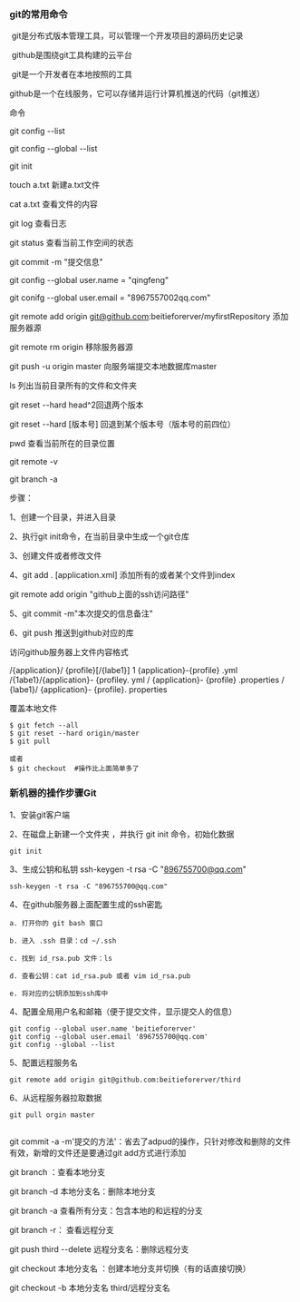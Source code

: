 ### git的常用命令

​	git是分布式版本管理工具，可以管理一个开发项目的源码历史记录

​	github是围绕git工具构建的云平台

​	git是一个开发者在本地按照的工具

​	github是一个在线服务，它可以存储并运行计算机推送的代码（git推送）



命令 

git config --list

git config --global --list

git init

touch a.txt	新建a.txt文件

cat a.txt 查看文件的内容

git log 查看日志

git status 查看当前工作空间的状态

git commit -m "提交信息"

git config --global user.name = "qingfeng"

git conifg --global user.email = "8967557002qq.com"

git remote add origin git@github.com:beitieforerver/myfirstRepository  添加服务器源

git remote rm origin  移除服务器源

git push -u origin master 向服务端提交本地数据库master

ls 列出当前目录所有的文件和文件夹

git reset --hard head^2回退两个版本

git reset --hard [版本号] 回退到某个版本号（版本号的前四位）

pwd 查看当前所在的目录位置



git remote -v

git branch -a

步骤：

1、创建一个目录，并进入目录

2、执行git init命令，在当前目录中生成一个git仓库

3、创建文件或者修改文件

4、git add . [application.xml] 添加所有的或者某个文件到index

git  remote add origin "github上面的ssh访问路径"

5、git commit -m"本次提交的信息备注"

6、git  push 推送到github对应的库

访问github服务器上文件内容格式

/{application}/ {profile}[/{labe1}]
1 {application}-{profile} .yml
/{1abe1}/{application}- {profiley. yml
/ {application}- {profile} .properties
/ {labe1}/ {application}- {profile}. properties

覆盖本地文件

~~~
$ git fetch --all
$ git reset --hard origin/master 
$ git pull

或者
$ git checkout  #操作比上面简单多了
~~~





### 新机器的操作步骤Git

1、安装git客户端

2、在磁盘上新建一个文件夹 ，并执行 git init 命令，初始化数据

~~~git
git init
~~~

3、生成公钥和私钥 ssh-keygen -t rsa -C "896755700@qq.com"

~~~git
ssh-keygen -t rsa -C "896755700@qq.com"
~~~

4、在github服务器上面配置生成的ssh密匙

~~~
a. 打开你的 git bash 窗口

b. 进入 .ssh 目录：cd ~/.ssh

c. 找到 id_rsa.pub 文件：ls

d. 查看公钥：cat id_rsa.pub 或者 vim id_rsa.pub

e. 将对应的公钥添加到ssh库中
~~~



4、配置全局用户名和邮箱（便于提交文件，显示提交人的信息）

~~~git
git config --global user.name 'beitieforerver'
git config --global user.email '896755700@qq.com'
git config --global --list 
~~~

5、配置远程服务名

~~~git
git remote add origin git@github.com:beitieforerver/third
~~~

6、从远程服务器拉取数据

~~~git
git pull orgin master
~~~

## 





git commit -a -m'提交的方法'：省去了adpud的操作，只针对修改和删除的文件有效，新增的文件还是要通过git add方式进行添加

git branch ：查看本地分支

git branch -d 本地分支名：删除本地分支

git branch -a 查看所有分支：包含本地的和远程的分支

git branch -r： 查看远程分支

git push third --delete 远程分支名：删除远程分支



git checkout 本地分支名 ：创建本地分支并切换（有的话直接切换）

git checkout -b 本地分支名 third/远程分支名